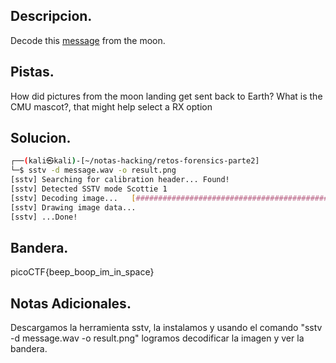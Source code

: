 ## Descripcion.
Decode this [message](https://jupiter.challenges.picoctf.org/static/d6fcea5e3c6433680ea4f914e24fab61/message.wav) from the moon.

## Pistas.
How did pictures from the moon landing get sent back to Earth?
What is the CMU mascot?, that might help select a RX option

## Solucion.
```bash
┌──(kali㉿kali)-[~/notas-hacking/retos-forensics-parte2]
└─$ sstv -d message.wav -o result.png
[sstv] Searching for calibration header... Found!    
[sstv] Detected SSTV mode Scottie 1
[sstv] Decoding image...   [########################################################################################] 100%
[sstv] Drawing image data...
[sstv] ...Done!


```

## Bandera.
picoCTF{beep_boop_im_in_space}

## Notas Adicionales.
Descargamos la herramienta sstv, la instalamos y usando el comando "sstv -d message.wav -o result.png" logramos decodificar la imagen y ver la bandera.